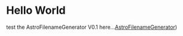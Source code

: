 # Hello World

test the AstroFilenameGenerator V0.1 here...[AstroFilenameGenerator](https://github.com/svenkohle/AstroFilenameGenerator/blob/main/AstroFilenameGenerator.html))
